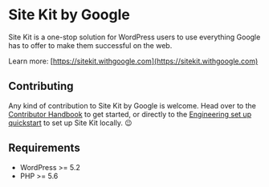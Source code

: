 # Site Kit by Google

Site Kit is a one-stop solution for WordPress users to use everything Google has to offer to make them successful on the web.

Learn more: [https://sitekit.withgoogle.com](https://sitekit.withgoogle.com)

## Contributing

Any kind of contribution to Site Kit by Google is welcome. Head over to the [Contributor Handbook](https://github.com/google/site-kit-wp/wiki) to get started, or directly to the [Engineering set up quickstart](https://github.com/google/site-kit-wp/wiki/Engineering#set-up-site-kit-project) to set up Site Kit locally. :wink:

## Requirements

* WordPress >= 5.2
* PHP >= 5.6
